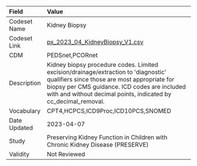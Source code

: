 |Field        |Value                                                                                                                                                                                                                                                 |
|:------------|:-----------------------------------------------------------------------------------------------------------------------------------------------------------------------------------------------------------------------------------------------------|
|Codeset Name |Kidney Biopsy                                                                                                                                                                                                                                         |
|Codeset Link |[px_2023_04_KidneyBiopsy_V1.csv](https://github.com/PEDSnet/Variable-Dictionary/blob/main/procedures/px_2023_04_KidneyBiopsy_V1.csv)                                                                                                                  |
|CDM          |PEDSnet,PCORnet                                                                                                                                                                                                                                       |
|Description  |Kidney biopsy procedure codes. Limited excision/drainage/extraction to 'diagnostic' qualifiers since those are most appropriate for biopsy per CMS guidance. ICD codes are included with and without decimal points, indicated by cc_decimal_removal. |
|Vocabulary   |CPT4,HCPCS,ICD9Proc,ICD10PCS,SNOMED                                                                                                                                                                                                                   |
|Date Updated |2023-04-07                                                                                                                                                                                                                                            |
|Study        |Preserving Kidney Function in Children with Chronic Kidney Disease (PRESERVE)                                                                                                                                                                         |
|Validity     |Not Reviewed                                                                                                                                                                                                                                          |
